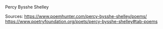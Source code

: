 Percy Bysshe Shelley	

Sources:
https://www.poemhunter.com/percy-bysshe-shelley/poems/	
https://www.poetryfoundation.org/poets/percy-bysshe-shelley#tab-poems